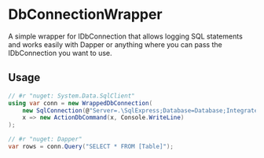 # DbConnectionWrapper

A simple wrapper for IDbConnection that allows logging SQL statements and works easily with Dapper or anything where you can pass the IDbConnection you want to use.

## Usage

``` C#
// #r "nuget: System.Data.SqlClient"
using var conn = new WrappedDbConnection(
    new SqlConnection(@"Server=.\SqlExpress;Database=Database;Integrated Security=SSPI"), 
    x => new ActionDbCommand(x, Console.WriteLine)
);

// #r "nuget: Dapper"
var rows = conn.Query("SELECT * FROM [Table]");
```
